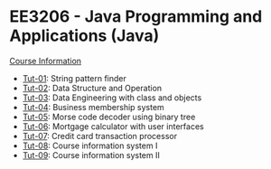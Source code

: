 # EE3206 - Java Programming and Applications (Java)
[Course Information](https://www.cityu.edu.hk/catalogue/ug/201920/course/EE3206.htm)
 
* [Tut-01](./Tut-01): String pattern finder
* [Tut-02](./Tut-02): Data Structure and Operation
* [Tut-03](./Tut-03): Data Engineering with class and objects
* [Tut-04](./Tut-04): Business membership system
* [Tut-05](./Tut-05): Morse code decoder using binary tree
* [Tut-06](./Tut-06): Mortgage calculator with user interfaces 
* [Tut-07](./Tut-07): Credit card transaction processor
* [Tut-08](./Tut-08): Course information system I
* [Tut-09](./Tut-09): Course information system II

